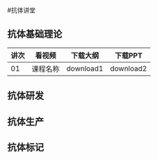 #抗体讲堂
## 抗体基础理论
| 讲次 | 看视频 | 下载大纲 | 下载PPT |
| --- | --- |---| ---|
 |01 | 课程名称| download1 | download2 |
## 抗体研发
## 抗体生产
## 抗体标记